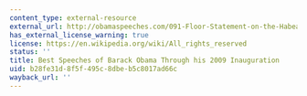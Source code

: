 ```yaml
---
content_type: external-resource
external_url: http://obamaspeeches.com/091-Floor-Statement-on-the-Habeas-Corpus-Amendment-Obama-Speech.htm
has_external_license_warning: true
license: https://en.wikipedia.org/wiki/All_rights_reserved
status: ''
title: Best Speeches of Barack Obama Through his 2009 Inauguration
uid: b28fe31d-8f5f-495c-8dbe-b5c8017ad66c
wayback_url: ''
---
```

